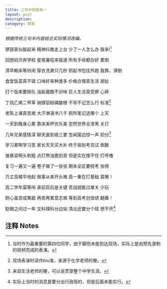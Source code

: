 ```yaml
---
title: 三句半但是高一
layout: post
description: 
category: 随笔
---
```


*根据传统三句半内容结合实际情况改编。*

锣鼓家伙敲起来 精神抖擞走上台 少了一人怎么办 我来![^1]

[^1]: 当时作为最重要的第四位同学，由于脚伤未能到达现场，实际上是由预先录制的视频完成的表演。

回想初次奔学校 星夜兼程来报道 所有手续都办好 累倒

清早赖床等铃闹 穿衣洗漱只几秒 抓起书包往外跑 我靠，滑倒

食堂饭菜真不错 口味好来种类多 价格合理真生活 胡扯

打个饭来要排队 油盐酱醋不对味 巨人生活真受罪 心碎

丁烷乙烯二甲苯 钠镁铝硅磷酸根 不背不记怎么行 标准[^2]

[^2]: 现场表演时读作*biu*准，来源于化学老师的梗。

老陈上课真苦艰 大汗淋漓书八千 厕所笔记选哪个 上天

一天到晚身心累 靠床来杯优乐美 忽然世界全漆黑 关灯

几年兄弟感情深 聊天直到夜三更 忽闻窗边惊一声 扣分[^3]

[^3]: 来自生活老师的梗，可以说贯穿整个中学生涯。

学习累啊学习苦 家长天天买大补 终于挨到考完试 倒数

锥悬梁啊头刺股 点灯熬油更刻苦 但是实在撑不住 打呼噜

复习一遍又一遍 卷子做了一张张 期末全区要统考 张榜

万丈高楼平地起 做事从来开头难 高一重在打基础 莫懒！

高二学年莫等闲 承前启后是关键 苦战就能过难关 少玩

耐心虽苦成果甜 再苦再累意志艰 等到高考创佳绩 翻番！

眨眼之间过一年 文科理科分边站 清北还要分个班 想不开[^4]

[^4]: 实际上当时的消息是要分出行政班的，但是后面未能实行。

## 注释 Notes
